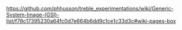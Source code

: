 https://github.com/phhusson/treble_experimentations/wiki/Generic-System-Image-(GSI)-list/f78c17395230a64fc0d7e664b6dd9c1ce1c33d3c#wiki-pages-box